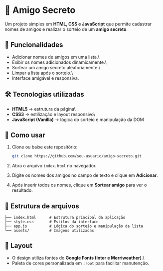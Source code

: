 # 🎁 Amigo Secreto

Um projeto simples em **HTML, CSS e JavaScript** que permite cadastrar
nomes de amigos e realizar o sorteio de um **amigo secreto**.

## 📌 Funcionalidades

- Adicionar nomes de amigos em uma lista.\
- Exibir os nomes adicionados dinamicamente.\
- Sortear um amigo secreto aleatoriamente.\
- Limpar a lista após o sorteio.\
- Interface amigável e responsiva.

## 🛠️ Tecnologias utilizadas

- **HTML5** → estrutura da página\
- **CSS3** → estilização e layout responsivo\
- **JavaScript (Vanilla)** → lógica do sorteio e manipulação da DOM

## 🚀 Como usar

1.  Clone ou baixe este repositório:

    ```bash
    git clone https://github.com/seu-usuario/amigo-secreto.git
    ```

2.  Abra o arquivo `index.html` no navegador.

3.  Digite os nomes dos amigos no campo de texto e clique em
    **Adicionar**.

4.  Após inserir todos os nomes, clique em **Sortear amigo** para ver o
    resultado.

## 📂 Estrutura de arquivos

    ├── index.html      # Estrutura principal da aplicação
    ├── style.css       # Estilos da interface
    ├── app.js          # Lógica do sorteio e manipulação da lista
    └── assets/         # Imagens utilizadas

## 🎨 Layout

- O design utiliza fontes do **Google Fonts (Inter e Merriweather)**.\
- Paleta de cores personalizada em `:root` para facilitar manutenção.

